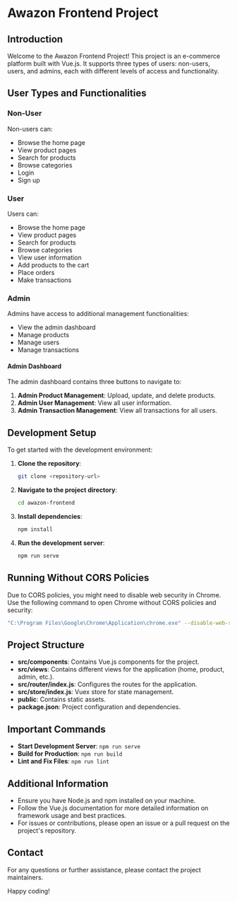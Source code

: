 # Awazon Frontend Project

## Introduction

Welcome to the Awazon Frontend Project! This project is an e-commerce platform built with Vue.js. It supports three types of users: non-users, users, and admins, each with different levels of access and functionality.

## User Types and Functionalities

### Non-User
Non-users can:
- Browse the home page
- View product pages
- Search for products
- Browse categories
- Login
- Sign up

### User
Users can:
- Browse the home page
- View product pages
- Search for products
- Browse categories
- View user information
- Add products to the cart
- Place orders
- Make transactions

### Admin
Admins have access to additional management functionalities:
- View the admin dashboard
- Manage products
- Manage users
- Manage transactions

#### Admin Dashboard
The admin dashboard contains three buttons to navigate to:
1. **Admin Product Management**: Upload, update, and delete products.
2. **Admin User Management**: View all user information.
3. **Admin Transaction Management**: View all transactions for all users.

## Development Setup

To get started with the development environment:

1. **Clone the repository**:
   ```sh
   git clone <repository-url>
   ```

2. **Navigate to the project directory**:
   ```sh
   cd awazon-frontend
   ```

3. **Install dependencies**:
   ```sh
   npm install
   ```

4. **Run the development server**:
   ```sh
   npm run serve
   ```

## Running Without CORS Policies

Due to CORS policies, you might need to disable web security in Chrome. Use the following command to open Chrome without CORS policies and security:
```sh
"C:\Program Files\Google\Chrome\Application\chrome.exe" --disable-web-security --disable-gpu --user-data-dir=~/chromeTemp
```

## Project Structure

- **src/components**: Contains Vue.js components for the project.
- **src/views**: Contains different views for the application (home, product, admin, etc.).
- **src/router/index.js**: Configures the routes for the application.
- **src/store/index.js**: Vuex store for state management.
- **public**: Contains static assets.
- **package.json**: Project configuration and dependencies.

## Important Commands

- **Start Development Server**: `npm run serve`
- **Build for Production**: `npm run build`
- **Lint and Fix Files**: `npm run lint`

## Additional Information

- Ensure you have Node.js and npm installed on your machine.
- Follow the Vue.js documentation for more detailed information on framework usage and best practices.
- For issues or contributions, please open an issue or a pull request on the project's repository.

## Contact

For any questions or further assistance, please contact the project maintainers.

Happy coding!
